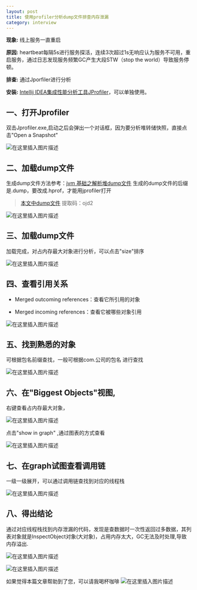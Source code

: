 ```yaml
---
layout: post
title: 使用profiler分析dump文件排查内存泄漏
category: interview
---
```


**现象:** 线上服务一直重启

**原因:** heartbeat每隔5s进行服务探活，连续3次超过1s无响应认为服务不可用，重启服务，通过日志发现服务频繁GC产生大段STW（stop the world）导致服务停顿。

**排查:** 通过Jporfiler进行分析

**安装:** [Intellij IDEA集成性能分析工具JProfiler](http://www.laughitover.com//practice/2019/12/04/Jprofile.html)，可以单独使用。

## 一、打开Jprofiler

双击Jprofiler.exe,启动之后会弹出一个对话框，因为要分析堆转储快照，直接点击"Open a Snapshot"

![在这里插入图片描述](http://www.laughitover.com/assets/images/2020/jprofilerAnalyzeDump/001.png)

## 二、加载dump文件

生成dump文件方法参考：[jvm 基础之解析堆dump文件]( http://www.laughitover.com//interview/2020/01/13/jvm-dump.html) 生成的dump文件的后缀是.dump，要改成.hprof，才能用jprofiler打开

> [本文中dump文件](https://pan.baidu.com/s/1T8519PZ3b7TAfGGHm0AgOQ) 提取码：ojd2

![在这里插入图片描述](http://www.laughitover.com/assets/images/2020/jprofilerAnalyzeDump/002.png)

## 三、加载dump文件

加载完成，对占内存最大对象进行分析，可以点击"size"排序

![在这里插入图片描述](http://www.laughitover.com/assets/images/2020/jprofilerAnalyzeDump/004.png)

## 四、查看引用关系

- Merged outcoming references：查看它所引用的对象

- Merged incoming references：查看它被哪些对象引用

![在这里插入图片描述](http://www.laughitover.com/assets/images/2020/jprofilerAnalyzeDump/005.png)

## 五、找到熟悉的对象

可根据包名前缀查找，一般可根据com.公司的包名 进行查找

![在这里插入图片描述](http://www.laughitover.com/assets/images/2020/jprofilerAnalyzeDump/006.png)

## 六、在"Biggest Objects"视图,

右键查看占内存最大对象，

![在这里插入图片描述](http://www.laughitover.com/assets/images/2020/jprofilerAnalyzeDump/007.png)

点击"show in graph" ,通过图表的方式查看

![在这里插入图片描述](http://www.laughitover.com/assets/images/2020/jprofilerAnalyzeDump/008.png)

## 七、在graph试图查看调用链

一级一级展开，可以通过调用链查找到对应的线程栈

![在这里插入图片描述](http://www.laughitover.com/assets/images/2020/jprofilerAnalyzeDump/009.png)

## 八、得出结论

通过对应线程栈找到内存泄漏的代码，发现是查数据时一次性返回过多数据，其列表对象就是InspectObject对象(大对象)，占用内存太大，GC无法及时处理,导致内存溢出.

![在这里插入图片描述](http://www.laughitover.com/assets/images/2020/jprofilerAnalyzeDump/011.png)

![在这里插入图片描述](http://www.laughitover.com/assets/images/2020/jprofilerAnalyzeDump/012.png)

如果觉得本篇文章帮助到了您，可以请我喝杯咖啡
![在这里插入图片描述](http://www.laughitover.com/assets/images/admireCode.jpg) 
